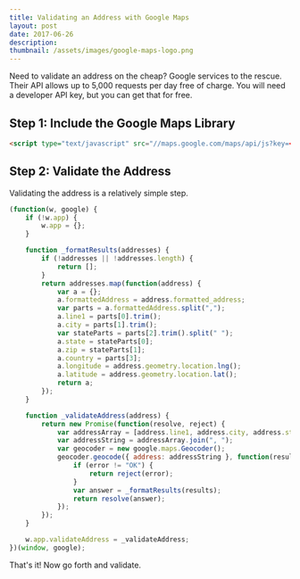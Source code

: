 ```yaml
---
title: Validating an Address with Google Maps
layout: post
date: 2017-06-26
description:
thumbnail: /assets/images/google-maps-logo.png
---
```


Need to validate an address on the cheap? Google services to the rescue. Their API allows up to 5,000 requests per day free of charge. You will need a developer API key, but you can get that for free.

## Step 1: Include the Google Maps Library

```html
<script type="text/javascript" src="//maps.google.com/maps/api/js?key=<PUT.YOUR.API.KEY.HERE>"></script>
```

## Step 2: Validate the Address

Validating the address is a relatively simple step.

```js
(function(w, google) {
    if (!w.app) {
        w.app = {};
    }

    function _formatResults(addresses) {
        if (!addresses || !addresses.length) {
            return [];
        }
        return addresses.map(function(address) {
            var a = {};
            a.formattedAddress = address.formatted_address;
            var parts = a.formattedAddress.split(",");
            a.line1 = parts[0].trim();
            a.city = parts[1].trim();
            var stateParts = parts[2].trim().split(" ");
            a.state = stateParts[0];
            a.zip = stateParts[1];
            a.country = parts[3];
            a.longitude = address.geometry.location.lng();
            a.latitude = address.geometry.location.lat();
            return a;
        });
    }

    function _validateAddress(address) {
        return new Promise(function(resolve, reject) {
            var addressArray = [address.line1, address.city, address.state];
            var addressString = addressArray.join(", ");
            var geocoder = new google.maps.Geocoder();
            geocoder.geocode({ address: addressString }, function(results, error) {
                if (error != "OK") {
                    return reject(error);
                }
                var answer = _formatResults(results);
                return resolve(answer);
            });
        });
    }

    w.app.validateAddress = _validateAddress;
})(window, google);
```

That's it! Now go forth and validate.
